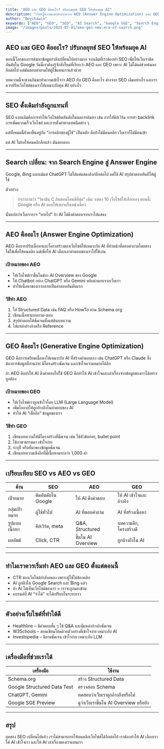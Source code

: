 ```yaml
---
title: "AEO และ GEO คืออะไร? ปรับกลยุทธ์ SEO ให้พร้อมยุค AI"
description: "เรียนรู้ความแตกต่างระหว่าง AEO (Answer Engine Optimization) และ GEO (Generative Engine Optimization) กับแนวทางปรับตัวเพื่อให้เว็บไซต์ของเราไม่หลุดจากผลลัพธ์การค้นหาในยุคที่ AI มีบทบาทสำคัญ"
author: "Boychawin"
keywords: ["AEO", "GEO", "SEO", "AI Search", "Google SGE", "Search Engine Optimization"]
image: "/images/posts/2025-07-01/aeo-geo-new-era-of-search.png"
---
```


## AEO และ GEO คืออะไร? ปรับกลยุทธ์ SEO ให้พร้อมยุค AI

ตอนนี้โลกของการค้นหาข้อมูลกำลังเปลี่ยนไปอย่างมาก จากเดิมที่เราต้องทำ SEO เพื่อให้เว็บเราติดอันดับใน Google วันนี้เราต้องรู้จักสิ่งใหม่ที่เรียกว่า AEO และ GEO เพราะ AI ไม่ได้แค่ช่วยค้นหาอีกต่อไป แต่มันตอบคำถามให้ผู้ใช้แทนเราแล้วด้วย

บทความนี้จะชวนกันมาทำความเข้าใจว่า AEO กับ GEO คืออะไร ต่างจาก SEO เดิมอย่างไร และเราควรปรับเว็บไซต์ของเราให้เหมาะกับยุค AI อย่างไร

---

## SEO ดั้งเดิมกำลังถูกแทนที่

SEO แบบเดิมคือการทำให้เว็บไซต์ติดอันดับในผลการค้นหา เช่น การใส่คีย์เวิร์ด การทำ backlink การเพิ่มความเร็วเว็บไซต์ และการตั้งค่าทางเทคนิคต่าง ๆ

แต่ทั้งหมดนี้ยังคงขึ้นอยู่กับ “การคลิกของผู้ใช้” เป็นหลัก คือถ้าไม่มีคนคลิก เว็บเราก็ไม่มีคนเข้า

แต่ AI ไม่รอให้คนคลิกอีกแล้ว มันตอบเอง

---

## Search เปลี่ยน: จาก Search Engine สู่ Answer Engine

Google, Bing และแม้แต่ ChatGPT ไม่ได้แค่แสดงลิงก์อีกต่อไป แต่ใช้ AI สรุปคำตอบทันทีให้ผู้ใช้

ตัวอย่าง:
> ถ้าเราถามว่า “วิตามิน C กินตอนไหนดีที่สุด”
> เดิม: แสดง 10 เว็บไซต์ให้เลือกเอง
> ตอนนี้: Google หรือ AI ตอบให้เลยจบในหน้าเดียว

นั่นแปลว่าเว็บเราอาจ “หายไป” ถ้า AI ไม่ดึงคำตอบจากเราไปแสดง

---

## AEO คืออะไร (Answer Engine Optimization)

AEO คือการปรับเนื้อหาและโครงสร้างของเว็บไซต์ให้เหมาะกับ AI ที่ทำหน้าที่ตอบคำถามโดยตรง ไม่ใช่เพื่อให้คนคลิก แต่เพื่อให้ AI เลือกเอาคำตอบของเราไปใช้งาน

### เป้าหมายของ AEO
- ให้เว็บไซต์เราขึ้นในช่อง AI Overview ของ Google
- ให้ Chatbot อย่าง ChatGPT หรือ Gemini หยิบคำตอบจากเว็บเรา
- ทำให้เนื้อหาของเรากลายเป็นคำตอบอันดับแรก

### วิธีทำ AEO
1. ใส่ Structured Data เช่น FAQ หรือ HowTo ผ่าน Schema.org
2. เขียนเนื้อหาแบบถาม-ตอบ
3. สรุปคำตอบให้ชัดเจนตั้งแต่ต้นบทความ
4. ใส่แหล่งอ้างอิงหรือ Reference

---

## GEO คืออะไร (Generative Engine Optimization)

GEO คือการเตรียมเนื้อหาให้เหมาะกับ AI ที่สร้างคำตอบเอง เช่น ChatGPT หรือ Claude ซึ่งต้องการข้อมูลที่อ่านง่าย มีโครงสร้างชัดเจน และเข้าใจความหมายได้ลึก

ถ้า AEO คือทำให้ AI ดึงคำตอบไปใช้ GEO คือทำให้ AI เข้าใจและเล่าเรื่องจากข้อมูลของเราได้อย่างถูกต้อง

### เป้าหมายของ GEO
- ให้เว็บไซต์เราถูกเข้าใจโดย LLM (Large Language Model)
- เพิ่มโอกาสให้ถูกอ้างอิงในคำตอบของ AI
- ทำให้ AI “เชื่อถือ” ข้อมูลของเรา

### วิธีทำ GEO
1. เขียนบทความให้มีโครงสร้างที่ชัดเจน เช่น ใช้หัวข้อย่อย, bullet point
2. ใช้ภาษาธรรมดา เข้าใจง่าย
3. ระบุปี หรือที่มาของข้อมูลชัดเจน
4. เขียนบทความเชิงลึกที่มีเนื้อหามากกว่า 1,000 คำ

---

## เปรียบเทียบ SEO vs AEO vs GEO

| ด้าน | SEO | AEO | GEO |
|------|-----|-----|-----|
| เป้าหมาย | ติดอันดับใน Google | ให้ AI ดึงคำตอบ | ให้ AI เข้าใจและอ้างอิง |
| กลุ่มเป้าหมาย | ผู้ใช้ทั่วไป | AI ที่ตอบคำถาม | AI ที่สร้างเนื้อหา |
| รูปแบบเนื้อหา | คีย์เวิร์ด, meta | Q&A, Structured | บทความลึก, โครงสร้างดี |
| ผลลัพธ์ | Click, CTR | ขึ้นใน AI Overview | ถูกอ้างถึงใน AI |

---

## ทำไมเราควรเริ่มทำ AEO และ GEO ตั้งแต่ตอนนี้

- CTR ของเว็บไซต์กำลังลดลง เพราะผู้ใช้ไม่ต้องคลิก
- AI ถูกฝังใน Google Search และ Bing แล้ว
- ถ้า AI ไม่เห็นเว็บไซต์ของเรา = เราจะถูกมองข้าม
- แบรนด์ที่ AI “จำได้” จะได้เปรียบในระยะยาว

---

## ตัวอย่างเว็บไซต์ที่ทำได้ดี

- Healthline – มีคำตอบสั้น ๆ ใช้ Q&A และมีแหล่งอ้างอิงชัดเจน
- W3Schools – สอนเขียนโค้ดด้วยตัวอย่างที่เข้าใจง่าย เหมาะกับ AI
- Investopedia – นิยามชัดเจน เข้าใจง่าย เหมาะกับ LLM

---

## เครื่องมือที่ช่วยเราได้

| เครื่องมือ | ใช้งาน |
|------------|---------|
| Schema.org | สร้าง Structured Data |
| Google Structured Data Test | ตรวจสอบ Schema |
| ChatGPT, Gemini | ทดสอบว่าเว็บเราถูกอ้างถึงหรือไม่ |
| Google SGE Preview | ดูว่าเว็บเราขึ้นใน AI Overview หรือยัง |

---

## สรุป

ยุคของ SEO เปลี่ยนไปแล้ว เราไม่สามารถรอให้คนคลิกเว็บไซต์ได้อีกต่อไป เราต้องทำให้ AI เลือกเรา ให้ AI เข้าใจเรา และให้ AI เล่าเรื่องของเราแทนเรา
